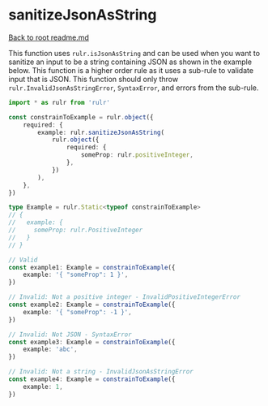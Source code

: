# sanitizeJsonAsString

[Back to root readme.md](../../../readme.md)

This function uses `rulr.isJsonAsString` and can be used when you want to sanitize an input to be a string containing JSON as shown in the example below. This function is a higher order rule as it uses a sub-rule to validate input that is JSON. This function should only throw `rulr.InvalidJsonAsStringError`, `SyntaxError`, and errors from the sub-rule.

```ts
import * as rulr from 'rulr'

const constrainToExample = rulr.object({
	required: {
		example: rulr.sanitizeJsonAsString(
			rulr.object({
				required: {
					someProp: rulr.positiveInteger,
				},
			})
		),
	},
})

type Example = rulr.Static<typeof constrainToExample>
// {
//   example: {
//     someProp: rulr.PositiveInteger
//   }
// }

// Valid
const example1: Example = constrainToExample({
	example: '{ "someProp": 1 }',
})

// Invalid: Not a positive integer - InvalidPositiveIntegerError
const example2: Example = constrainToExample({
	example: '{ "someProp": -1 }',
})

// Invalid: Not JSON - SyntaxError
const example3: Example = constrainToExample({
	example: 'abc',
})

// Invalid: Not a string - InvalidJsonAsStringError
const example4: Example = constrainToExample({
	example: 1,
})
```
